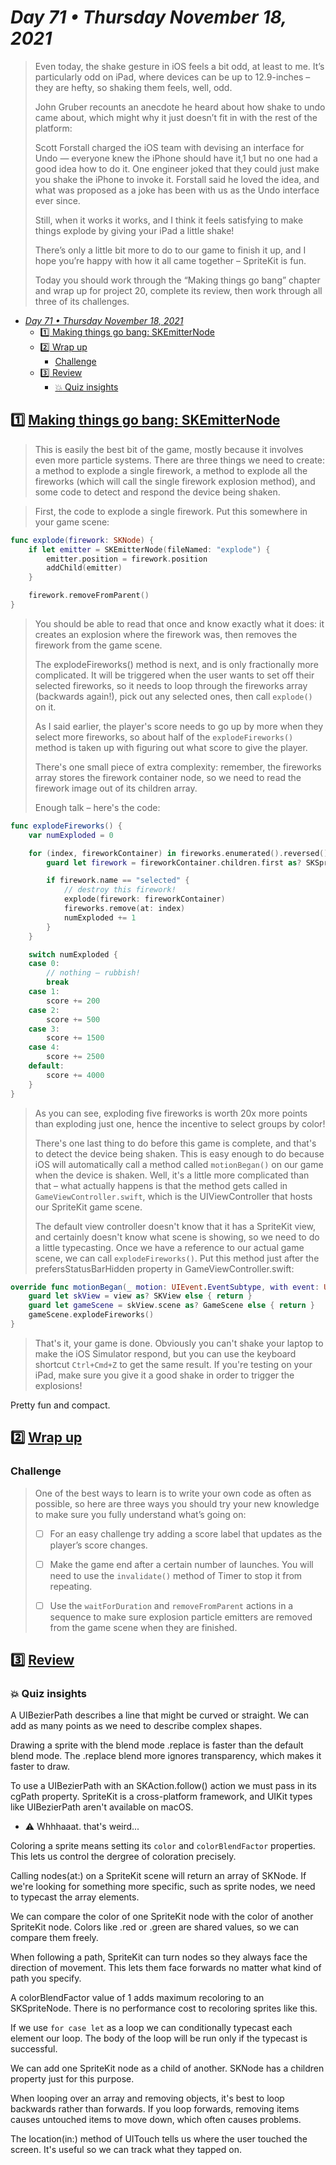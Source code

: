 # *Day 71 • Thursday November 18, 2021*

> Even today, the shake gesture in iOS feels a bit odd, at least to me. It’s particularly odd on iPad, where devices can be up to 12.9-inches – they are hefty, so shaking them feels, well, odd.
> 
> John Gruber recounts an anecdote he heard about how shake to undo came about, which might why it just doesn’t fit in with the rest of the platform:
> 
> Scott Forstall charged the iOS team with devising an interface for Undo — everyone knew the iPhone should have it,1 but no one had a good idea how to do it. One engineer joked that they could just make you shake the iPhone to invoke it. Forstall said he loved the idea, and what was proposed as a joke has been with us as the Undo interface ever since.
> 
> Still, when it works it works, and I think it feels satisfying to make things explode by giving your iPad a little shake!
> 
> There’s only a little bit more to do to our game to finish it up, and I hope you’re happy with how it all came together – SpriteKit is fun.
> 
> Today you should work through the “Making things go bang” chapter and wrap up for project 20, complete its review, then work through all three of its challenges.

- [*Day 71 • Thursday November 18, 2021*](#day-71--thursday-november-18-2021)
  - [:one:  Making things go bang: SKEmitterNode](#one--making-things-go-bang-skemitternode)
  - [:two:  Wrap up](#two--wrap-up)
    - [Challenge](#challenge)
  - [:three:  Review](#three--review)
    - [:boom: Quiz insights](#boom-quiz-insights)

## :one:  [Making things go bang: SKEmitterNode](https://www.hackingwithswift.com/read/20/4/making-things-go-bang-skemitternode) 

> This is easily the best bit of the game, mostly because it involves even more particle systems. There are three things we need to create: a method to explode a single firework, a method to explode all the fireworks (which will call the single firework explosion method), and some code to detect and respond the device being shaken.

> First, the code to explode a single firework. Put this somewhere in your game scene:

```swift
func explode(firework: SKNode) {
    if let emitter = SKEmitterNode(fileNamed: "explode") {
        emitter.position = firework.position
        addChild(emitter)
    }

    firework.removeFromParent()
}
```

> You should be able to read that once and know exactly what it does: it creates an explosion where the firework was, then removes the firework from the game scene.
> 
> The explodeFireworks() method is next, and is only fractionally more complicated. It will be triggered when the user wants to set off their selected fireworks, so it needs to loop through the fireworks array (backwards again!), pick out any selected ones, then call `explode()` on it.
> 
> As I said earlier, the player's score needs to go up by more when they select more fireworks, so about half of the `explodeFireworks()` method is taken up with figuring out what score to give the player.
> 
> There's one small piece of extra complexity: remember, the fireworks array stores the firework container node, so we need to read the firework image out of its children array.
> 
> Enough talk – here's the code:

```swift
func explodeFireworks() {
    var numExploded = 0

    for (index, fireworkContainer) in fireworks.enumerated().reversed() {
        guard let firework = fireworkContainer.children.first as? SKSpriteNode else { continue }

        if firework.name == "selected" {
            // destroy this firework!
            explode(firework: fireworkContainer)
            fireworks.remove(at: index)
            numExploded += 1
        }
    }

    switch numExploded {
    case 0:
        // nothing – rubbish!
        break
    case 1:
        score += 200
    case 2:
        score += 500
    case 3:
        score += 1500
    case 4:
        score += 2500
    default:
        score += 4000
    }
}
```

> As you can see, exploding five fireworks is worth 20x more points than exploding just one, hence the incentive to select groups by color!
> 
> There's one last thing to do before this game is complete, and that's to detect the device being shaken. This is easy enough to do because iOS will automatically call a method called `motionBegan()` on our game when the device is shaken. Well, it's a little more complicated than that – what actually happens is that the method gets called in `GameViewController.swift`, which is the UIViewController that hosts our SpriteKit game scene.
> 
> The default view controller doesn't know that it has a SpriteKit view, and certainly doesn't know what scene is showing, so we need to do a little typecasting. Once we have a reference to our actual game scene, we can call `explodeFireworks()`. Put this method just after the prefersStatusBarHidden property in GameViewController.swift:

```swift
override func motionBegan(_ motion: UIEvent.EventSubtype, with event: UIEvent?) {
    guard let skView = view as? SKView else { return }
    guard let gameScene = skView.scene as? GameScene else { return }
    gameScene.explodeFireworks()
}
```
> That's it, your game is done. Obviously you can't shake your laptop to make the iOS Simulator respond, but you can use the keyboard shortcut `Ctrl+Cmd+Z` to get the same result. If you're testing on your iPad, make sure you give it a good shake in order to trigger the explosions!

Pretty fun and compact.

## :two:  [Wrap up](https://www.hackingwithswift.com/read/20/5/wrap-up) 

### Challenge

>One of the best ways to learn is to write your own code as often as possible, so here are three ways you should try your new knowledge to make sure you fully understand what’s going on:
>
>   - [ ]  For an easy challenge try adding a score label that updates as the player’s score changes.
>
>   - [ ]  Make the game end after a certain number of launches. You will need to use the `invalidate()` method of Timer to stop it from repeating.
>
>   - [ ]  Use the `waitForDuration` and `removeFromParent` actions in a sequence to make sure explosion particle emitters are removed from the game scene when they are finished.

## :three:  [Review](https://www.hackingwithswift.com/review/hws/project-20-fireworks-night) 

### :boom: Quiz insights

A UIBezierPath describes a line that might be curved or straight.
We can add as many points as we need to describe complex shapes.

 Drawing a sprite with the blend mode .replace is faster than the default blend mode.
The .replace blend more ignores transparency, which makes it faster to draw.

To use a UIBezierPath with an SKAction.follow() action we must pass in its cgPath property.
SpriteKit is a cross-platform framework, and UIKit types like UIBezierPath aren't available on macOS.
* :warning: Whhhaaat. that's weird...

Coloring a sprite means setting its `color` and `colorBlendFactor` properties.
This lets us control the dergree of coloration precisely.

Calling nodes(at:) on a SpriteKit scene will return an array of SKNode.
If we're looking for something more specific, such as sprite nodes, we need to typecast the array elements.

We can compare the color of one SpriteKit node with the color of another SpriteKit node.
Colors like .red or .green are shared values, so we can compare them freely.

When following a path, SpriteKit can turn nodes so they always face the direction of movement.
This lets them face forwards no matter what kind of path you specify.

A colorBlendFactor value of 1 adds maximum recoloring to an SKSpriteNode.
There is no performance cost to recoloring sprites like this.

If we use `for case let` as a loop we can conditionally typecast each element our loop.
The body of the loop will be run only if the typecast is successful.

We can add one SpriteKit node as a child of another.
SKNode has a children property just for this purpose.

When looping over an array and removing objects, it's best to loop backwards rather than forwards.
If you loop forwards, removing items causes untouched items to move down, which often causes problems. 

The location(in:) method of UITouch tells us where the user touched the screen.
It's useful so we can track what they tapped on.